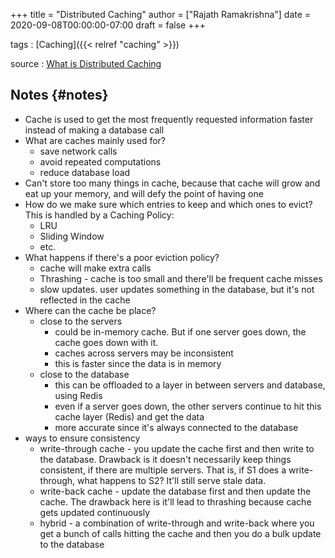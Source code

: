 +++
title = "Distributed Caching"
author = ["Rajath Ramakrishna"]
date = 2020-09-08T00:00:00-07:00
draft = false
+++

tags
: [Caching]({{< relref "caching" >}})

source
: [What is Distributed Caching](https://www.youtube.com/watch?v=U3RkDLtS7uY)


## Notes {#notes}

-   Cache is used to get the most frequently requested information faster instead of making a database call
-   What are caches mainly used for?
    -   save network calls
    -   avoid repeated computations
    -   reduce database load
-   Can't store too many things in cache, because that cache will grow and eat up your memory, and will defy the point of having one
-   How do we make sure which entries to keep and which ones to evict?
    This is handled by a Caching Policy:
    -   LRU
    -   Sliding Window
    -   etc.
-   What happens if there's a poor eviction policy?
    -   cache will make extra calls
    -   Thrashing - cache is too small and there'll be frequent cache misses
    -   slow updates. user updates something in the database, but it's not reflected in the cache
-   Where can the cache be place?
    -   close to the servers
        -   could be in-memory cache. But if one server goes down, the cache goes down with it.
        -   caches across servers may be inconsistent
        -   this is faster since the data is in memory
    -   close to the database
        -   this can be offloaded to a layer in between servers and database, using Redis
        -   even if a server goes down, the other servers continue to hit this cache layer (Redis) and get the data
        -   more accurate since it's always connected to the database
-   ways to ensure consistency
    -   write-through cache - you update the cache first and then write to the database. Drawback is it doesn't necessarily keep things consistent, if there are multiple servers. That is, if S1 does a write-through, what happens to S2? It'll still serve stale data.
    -   write-back cache - update the database first and then update the cache. The drawback here is it'll lead to thrashing because cache gets updated continuously
    -   hybrid - a combination of write-through and write-back where you get a bunch of calls hitting the cache and then you do a bulk update to the database
